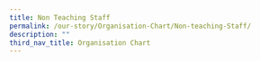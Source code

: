 ```yaml
---
title: Non Teaching Staff
permalink: /our-story/Organisation-Chart/Non-teaching-Staff/
description: ""
third_nav_title: Organisation Chart
---
```

